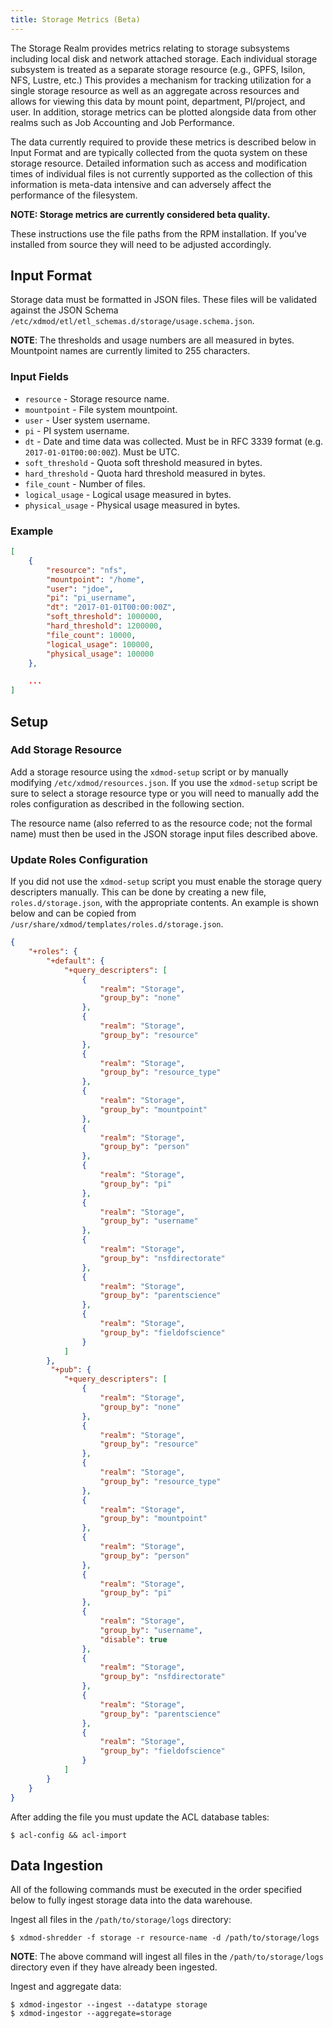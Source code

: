 ```yaml
---
title: Storage Metrics (Beta)
---
```


The Storage Realm provides metrics relating to storage subsystems including
local disk and network attached storage. Each individual storage subsystem is
treated as a separate storage resource (e.g., GPFS, Isilon, NFS, Lustre, etc.)
This provides a mechanism for tracking utilization for a single storage
resource as well as an aggregate across resources and allows for viewing this
data by mount point, department, PI/project, and user. In addition, storage
metrics can be plotted alongside data from other realms such as Job Accounting
and Job Performance.

The data currently required to provide these metrics is described below in
Input Format and are typically collected from the quota system on these storage
resource. Detailed information such as access and modification times of
individual files is not currently supported as the collection of this
information is meta-data intensive and can adversely affect the performance of
the filesystem.

**NOTE: Storage metrics are currently considered beta quality.**

These instructions use the file paths from the RPM installation.  If you've
installed from source they will need to be adjusted accordingly.

## Input Format

Storage data must be formatted in JSON files.  These files will be validated
against the JSON Schema
`/etc/xdmod/etl/etl_schemas.d/storage/usage.schema.json`.

**NOTE**: The thresholds and usage numbers are all measured in bytes.
Mountpoint names are currently limited to 255 characters.

### Input Fields

- `resource` - Storage resource name.
- `mountpoint` - File system mountpoint.
- `user` - User system username.
- `pi` - PI system username.
- `dt` - Date and time data was collected.  Must be in RFC 3339 format
  (e.g. `2017-01-01T00:00:00Z`).  Must be UTC.
- `soft_threshold` - Quota soft threshold measured in bytes.
- `hard_threshold` - Quota hard threshold measured in bytes.
- `file_count` - Number of files.
- `logical_usage` - Logical usage measured in bytes.
- `physical_usage` - Physical usage measured in bytes.

### Example

```json
[
    {
        "resource": "nfs",
        "mountpoint": "/home",
        "user": "jdoe",
        "pi": "pi_username",
        "dt": "2017-01-01T00:00:00Z",
        "soft_threshold": 1000000,
        "hard_threshold": 1200000,
        "file_count": 10000,
        "logical_usage": 100000,
        "physical_usage": 100000
    },

    ...
]
```

## Setup

### Add Storage Resource

Add a storage resource using the `xdmod-setup` script or by manually modifying
`/etc/xdmod/resources.json`.  If you use the `xdmod-setup` script be sure to
select a storage resource type or you will need to manually add the roles
configuration as described in the following section.

The resource name (also referred to as the resource code; not the formal name)
must then be used in the JSON storage input files described above.

### Update Roles Configuration

If you did not use the `xdmod-setup` script you must enable the storage query
descripters manually.  This can be done by creating a new file,
`roles.d/storage.json`, with the appropriate contents.  An example is shown
below and can be copied from `/usr/share/xdmod/templates/roles.d/storage.json`.

```json
{
    "+roles": {
        "+default": {
            "+query_descripters": [
                {
                    "realm": "Storage",
                    "group_by": "none"
                },
                {
                    "realm": "Storage",
                    "group_by": "resource"
                },
                {
                    "realm": "Storage",
                    "group_by": "resource_type"
                },
                {
                    "realm": "Storage",
                    "group_by": "mountpoint"
                },
                {
                    "realm": "Storage",
                    "group_by": "person"
                },
                {
                    "realm": "Storage",
                    "group_by": "pi"
                },
                {
                    "realm": "Storage",
                    "group_by": "username"
                },
                {
                    "realm": "Storage",
                    "group_by": "nsfdirectorate"
                },
                {
                    "realm": "Storage",
                    "group_by": "parentscience"
                },
                {
                    "realm": "Storage",
                    "group_by": "fieldofscience"
                }
            ]
        },
         "+pub": {
            "+query_descripters": [
                {
                    "realm": "Storage",
                    "group_by": "none"
                },
                {
                    "realm": "Storage",
                    "group_by": "resource"
                },
                {
                    "realm": "Storage",
                    "group_by": "resource_type"
                },
                {
                    "realm": "Storage",
                    "group_by": "mountpoint"
                },
                {
                    "realm": "Storage",
                    "group_by": "person"
                },
                {
                    "realm": "Storage",
                    "group_by": "pi"
                },
                {
                    "realm": "Storage",
                    "group_by": "username",
                    "disable": true
                },
                {
                    "realm": "Storage",
                    "group_by": "nsfdirectorate"
                },
                {
                    "realm": "Storage",
                    "group_by": "parentscience"
                },
                {
                    "realm": "Storage",
                    "group_by": "fieldofscience"
                }
            ]
        }
    }
}
```

After adding the file you must update the ACL database tables:

```
$ acl-config && acl-import
```

## Data Ingestion

All of the following commands must be executed in the order specified below to
fully ingest storage data into the data warehouse.

Ingest all files in the `/path/to/storage/logs` directory:

```
$ xdmod-shredder -f storage -r resource-name -d /path/to/storage/logs
```

**NOTE**: The above command will ingest all files in the `/path/to/storage/logs`
directory even if they have already been ingested.

Ingest and aggregate data:

```
$ xdmod-ingestor --ingest --datatype storage
$ xdmod-ingestor --aggregate=storage
```
